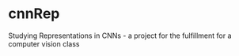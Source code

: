 # cnnRep
Studying Representations in CNNs - a project for the fulfillment for a computer vision class 
